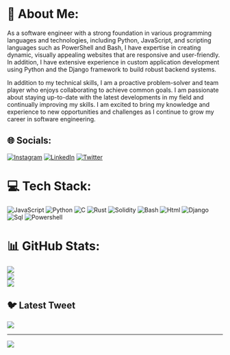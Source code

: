 # 💫 About Me:
As a software engineer with a strong foundation in various programming languages and technologies, including Python, JavaScript, and scripting languages such as PowerShell and Bash, I have expertise in creating dynamic, visually appealing websites that are responsive and user-friendly. In addition, I have extensive experience in custom application development using Python and the Django framework to build robust backend systems.

In addition to my technical skills, I am a proactive problem-solver and team player who enjoys collaborating to achieve common goals. I am passionate about staying up-to-date with the latest developments in my field and continually improving my skills. I am excited to bring my knowledge and experience to new opportunities and challenges as I continue to grow my career in software engineering.


## 🌐 Socials:
[![Instagram](https://img.shields.io/badge/Instagram-1769ff?logo=Instagram&logoColor=white)](https://behance.net/https://www.behance.net/glorybassey1) [![LinkedIn](https://img.shields.io/badge/LinkedIn-%230077B5.svg?logo=linkedin&logoColor=white)](https://www.linkedin.com/in/jonadab-emeribe-35914b162) [![Twitter](https://img.shields.io/badge/Twitter-%231DA1F2.svg?logo=Twitter&logoColor=white)](https://twitter.com/https://twitter.com/glozanta001) 

# 💻 Tech Stack:
![JavaScript](https://img.shields.io/badge/javascript-%23323330.svg?style=for-the-badge&logo=javascript&logoColor=%23F7DF1E) ![Python](https://img.shields.io/badge/python-3670A0?style=for-the-badge&logo=python&logoColor=ffdd54) ![C](https://img.shields.io/badge/c-%2300599C.svg?style=for-the-badge&logo=c&logoColor=white) ![Rust](https://img.shields.io/badge/rust-%23000000.svg?style=for-the-badge&logo=rust&logoColor=white) ![Solidity](https://img.shields.io/badge/Solidity-%23363636.svg?style=for-the-badge&logo=solidity&logoColor=white) ![Bash](https://img.shields.io/badge/Bash-%23CC342D.svg?style=for-the-badge&logo=Bash&logoColor=white) ![Html](https://img.shields.io/badge/Html-%23DD0031.svg?style=for-the-badge&logo=angular&logoColor=white) ![Django](https://img.shields.io/badge/django-%23092E20.svg?style=for-the-badge&logo=django&logoColor=white) ![Sql](https://img.shields.io/badge/.NET-5C2D91?style=for-the-badge&logo=.net&logoColor=white) ![Powershell](https://img.shields.io/badge/Powershell-%2320232a.svg?style=for-the-badge&logo=Powershell&logoColor=%2361DAFB)
# 📊 GitHub Stats:
![](https://github-readme-stats.vercel.app/api?username=jonadabbanks&theme=tokyonight&hide_border=false&include_all_commits=true&count_private=true)<br/>
![](https://github-readme-streak-stats.herokuapp.com/?user=jonadabbanks&theme=tokyonight&hide_border=false)<br/>
![](https://github-readme-stats.vercel.app/api/top-langs/?username=jonadabbanks&theme=tokyonight&hide_border=false&include_all_commits=true&count_private=true&layout=compact)

## 🐦 Latest Tweet
[![](https://gtce.itsvg.in/api?username=https://twitter.com/glozanta001)](https://github.com/VishwaGauravIn/github-twitter-card-embed)

---
[![](https://visitcount.itsvg.in/api?id=jonadabbanks&icon=0&color=0)](https://visitcount.itsvg.in)

<!-- Proudly created with GPRM ( https://gprm.itsvg.in ) -->
